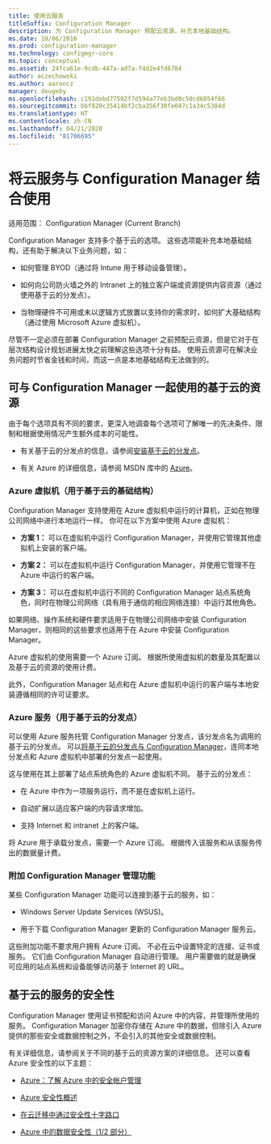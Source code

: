 ```yaml
---
title: 使用云服务
titleSuffix: Configuration Manager
description: 为 Configuration Manager 预配云资源，补充本地基础结构。
ms.date: 10/06/2016
ms.prod: configuration-manager
ms.technology: configmgr-core
ms.topic: conceptual
ms.assetid: 24fca61e-9cdb-447a-ad7a-f4d2e4fd6704
author: aczechowski
ms.author: aaroncz
manager: dougeby
ms.openlocfilehash: c191debd77502f7d594a77eb3bd0c50cd6854f66
ms.sourcegitcommit: bbf820c35414bf2cba356f30fe047c1a34c5384d
ms.translationtype: HT
ms.contentlocale: zh-CN
ms.lasthandoff: 04/21/2020
ms.locfileid: "81706695"
---
```

# <a name="use-cloud-services-with-configuration-manager"></a>将云服务与 Configuration Manager 结合使用

适用范围：  Configuration Manager (Current Branch)

Configuration Manager 支持多个基于云的选项。 这些选项能补充本地基础结构，还有助于解决以下业务问题，如：  

-   如何管理 BYOD（通过将 Intune 用于移动设备管理）。  

-   如何向公司防火墙之外的 Intranet 上的独立客户端或资源提供内容资源（通过使用基于云的分发点）。  

-   当物理硬件不可用或未以逻辑方式放置以支持你的需求时，如何扩大基础结构（通过使用 Microsoft Azure 虚拟机）。  

尽管不一定必须在部署 Configuration Manager 之前预配云资源，但是它对于在层次结构设计规划进展太快之前理解这些选项十分有益。 使用云资源可在解决业务问题时节省金钱和时间，而这一点是本地基础结构无法做到的。  

## <a name="cloud-based-resources-you-can-use-with-configuration-manager"></a>可与 Configuration Manager 一起使用的基于云的资源  
 由于每个选项具有不同的要求，更深入地调查每个选项可了解唯一的先决条件、限制和根据使用情况产生额外成本的可能性。  

-   有关基于云的分发点的信息，请参阅[安装基于云的分发点](../servers/deploy/configure/install-cloud-based-distribution-points-in-microsoft-azure.md)。

-   有关 Azure 的详细信息，请参阅 MSDN 库中的 [Azure](https://go.microsoft.com/fwlink/p/?LinkId=262965)。  

### <a name="azure-virtual-machines-for-cloud-based-infrastructure"></a>Azure 虚拟机（用于基于云的基础结构）  
 Configuration Manager 支持使用在 Azure 虚拟机中运行的计算机，正如在物理公司网络中进行本地运行一样。 你可在以下方案中使用 Azure 虚拟机：  

-   **方案 1：** 可以在虚拟机中运行 Configuration Manager，并使用它管理其他虚拟机上安装的客户端。  

-   **方案 2：** 可以在虚拟机中运行 Configuration Manager，并使用它管理不在 Azure 中运行的客户端。  

-   **方案 3：** 可以在虚拟机中运行不同的 Configuration Manager 站点系统角色，同时在物理公司网络（具有用于通信的相应网络连接）中运行其他角色。  

如果网络、操作系统和硬件要求适用于在物理公司网络中安装 Configuration Manager，则相同的这些要求也适用于在 Azure 中安装 Configuration Manager。  

Azure 虚拟机的使用需要一个 Azure 订阅。 根据所使用虚拟机的数量及其配置以及基于云的资源的使用计费。  

此外，Configuration Manager 站点和在 Azure 虚拟机中运行的客户端与本地安装遵循相同的许可证要求。  

### <a name="azure-services-for-cloud-based-distribution-points"></a>Azure 服务（用于基于云的分发点）  
 可以使用 Azure 服务托管 Configuration Manager 分发点，该分发点名为调用的基于云的分发点。 可以[将基于云的分发点与 Configuration Manager](../../core/plan-design/hierarchy/use-a-cloud-based-distribution-point.md)，连同本地分发点和 Azure 虚拟机中部署的分发点一起使用。  

 这与使用在其上部署了站点系统角色的 Azure 虚拟机不同。 基于云的分发点：  

-   在 Azure 中作为一项服务运行，而不是在虚拟机上运行。  

-   自动扩展以适应客户端的内容请求增加。  

-   支持 Internet 和 intranet 上的客户端。  

将 Azure 用于承载分发点，需要一个 Azure 订阅。 根据传入该服务和从该服务传出的数据量计费。  

### <a name="additional-configuration-manager-capabilities"></a>附加 Configuration Manager 管理功能  
 某些 Configuration Manager 功能可以连接到基于云的服务，如：  

-   Windows Server Update Services (WSUS)。  

-   用于下载 Configuration Manager 更新的 Configuration Manager 服务云。  

这些附加功能不要求用户拥有 Azure 订阅。 不必在云中设置特定的连接、证书或服务。 它们由 Configuration Manager 自动进行管理。 用户需要做的就是确保可应用的站点系统和设备能够访问基于 Internet 的 URL。  

##  <a name="security-for-cloud-based-services"></a><a name="BKMK_CloudSec"></a>基于云的服务的安全性  
 Configuration Manager 使用证书预配和访问 Azure 中的内容，并管理所使用的服务。 Configuration Manager 加密你存储在 Azure 中的数据，但除引入 Azure 提供的那些安全或数据控制之外，不会引入的其他安全或数据控制。  

 有关详细信息，请参阅关于不同的基于云的资源方案的详细信息。 还可以查看 Azure 安全性的以下主题：  

-   [Azure：了解 Azure 中的安全帐户管理](https://go.microsoft.com/fwlink/p/?LinkId=262968)  

-   [Azure 安全性概述](https://go.microsoft.com/fwlink/p/?LinkId=262970)  

-   [在云迁移中通过安全性十字路口](https://go.microsoft.com/fwlink/p/?LinkId=262971)  

-   [Azure 中的数据安全性（1/2 部分）](https://go.microsoft.com/fwlink/p/?LinkId=262974)  
